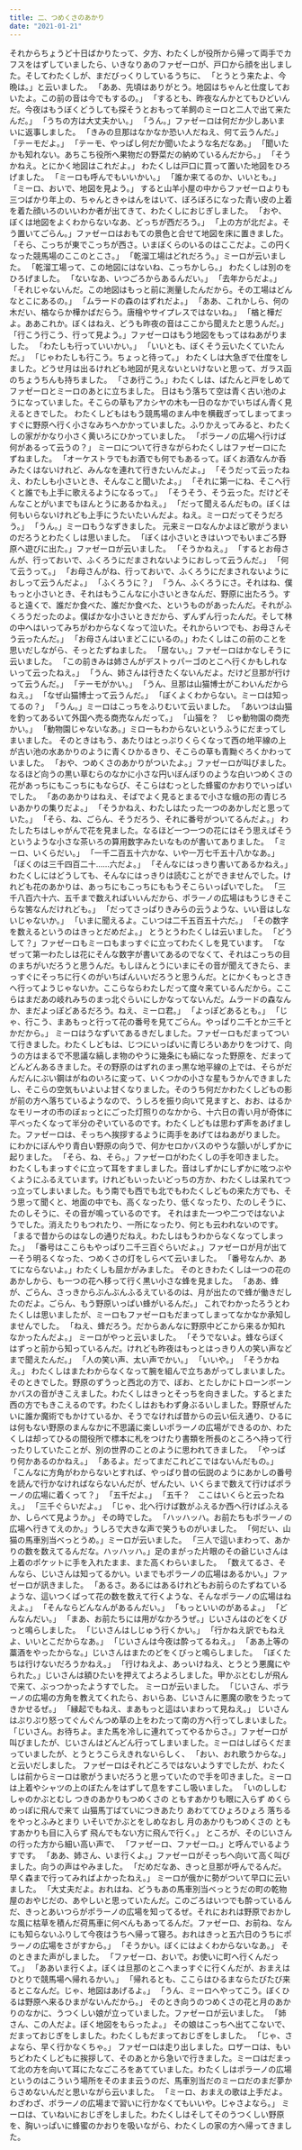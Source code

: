 ```yaml
---
title: 二、つめくさのあかり
date: "2021-01-21"
---
```


それからちょうど十日ばかりたって、夕方、わたくしが役所から帰って両手でカフスをはずしていましたら、いきなりあのファゼーロが、戸口から顔を出しました。そしてわたくしが、まだびっくりしているうちに、
「とうとう来たよ、今晩は。」と云いました。
「ああ、先頃はありがとう。地図はちゃんと仕度しておいたよ。この前の音は今でもするの。」
「するとも、昨夜なんかとてもひどいんだ。今夜はもうぼくどうしても探そうとおもって羊飼のミーロと二人で出て来たんだ。」
「うちの方は大丈夫かい。」
「うん。」ファゼーロは何だか少しあいまいに返事しました。
「きみの旦那はなかなか恐い人だねえ、何て云うんだ。」
「テーモだよ。」
「テーモ、やっぱし何だか聞いたような名だなあ。」
「聞いたかも知れない。あちこち役所へ果物だの野菜だの納めているんだから。」
「そうかねえ。とにかく地図はこれだよ。」
わたくしは戸口に買って置いた地図をひろげました。
「ミーロも呼んでもいいかい。」
「誰か来てるのか、いいとも。」
「ミーロ、おいで、地図を見よう。」
すると山羊小屋の中からファゼーロよりも三つばかり年上の、ちゃんときゃはんをはいて、ぼろぼろになった青い皮の上着を着た顔いろのいいわか者が出てきて、わたくしにおじぎしました。
「おや、ぼくは地図をよくわからないなあ、どっちが西だろう。」
「上の方が北だよ。そう置いてごらん。」ファゼーロはおもての景色と合せて地図を床に置きました。
「そら、こっちが東でこっちが西さ。いまぼくらのいるのはここだよ。この円くなった競馬場のここのとこさ。」
「乾溜工場はどれだろう。」ミーロが云いました。
「乾溜工場って、この地図にはないね、こっちかしら。」
わたくしは別のをひろげました。
「ないなあ、いつごろからあるんだい。」
「去年からだよ。」
「それじゃないんだ。この地図はもっと前に測量したんだから。その工場はどんなとこにあるの。」
「ムラードの森のはずれだよ。」
「ああ、これかしら、何の木だい、楢ならか樺かばだらう。唐檜やサイプレスではないね。」
「楢と樺だよ。ああこれか。ぼくはねえ、どうも昨夜の音はここから聞えたと思うんだ。」
「行こう行こう、行って見よう。」ファゼーロはもう地図をもってはねあがりました。
「わたしも行っていいかい。」
「いいとも、ぼくそう云いたくていたんだ。」
「じゃわたしも行こう。ちょっと待って。」
わたくしは大急ぎで仕度をしました。どうせ月は出るけれども地図が見えないといけないと思って、ガラス函のちょうちんも持ちました。
「さあ行こう。」わたくしは、ばたんと戸をしめてファゼーロとミーロのあとに立ちました。
日はもう落ちて空は青く古い池のようになっていました。そこらの草もアカシヤの木も一日のなかでいちばん青く見えるときでした。
わたくしどもはもう競馬場のまん中を横截ぎってしまってまっすぐに野原へ行く小さなみちへかかっていました。ふりかえってみると、わたくしの家がかなり小さく黄いろにひかっていました。
「ポラーノの広場へ行けば何があるって云うの？」
ミーロについて行きながらわたくしはファゼーロにたずねました。
「オーケストラでもお酒でも何でもあるって。ぼくお酒なんか呑みたくはないけれど、みんなを連れて行きたいんだよ。」
「そうだって云ったねえ、わたしも小さいとき、そんなこと聞いたよ。」
「それに第一にね、そこへ行くと誰でも上手に歌えるようになるって。」
「そうそう、そう云った。だけどそんなことがいまでもほんとうにあるかねえ。」
「だって聞えるんだもの。ぼくは何もいらないけれども上手にうたいたいんだよ。ねえ。ミーロだってそうだろう。」
「うん。」ミーロもうなずきました。
元来ミーロなんかよほど歌がうまいのだろうとわたくしは思いました。
「ぼくは小さいときはいつでもいまごろ野原へ遊びに出た。」ファゼーロが云いました。
「そうかねえ。」
「するとお母さんが、行っておいで、ふくろうにだまされないようにおしって云うんだ。」
「何て云うって。」
「お母さんがね、行っておいで、ふくろうにだまされないようにおしって云うんだよ。」
「ふくろうに？」
「うん、ふくろうにさ。それはね、僕もっと小さいとき、それはもうこんなに小さいときなんだ、野原に出たろう。すると遠くで、誰だか食べた、誰だか食べた、というものがあったんだ。それがふくろうだったのよ。僕ばかな小さいときだから、ずんずん行ったんだ。そして林の中へはいってみちがわからなくなって泣いた。それからいつでも、お母さんそう云ったんだ。」
「お母さんはいまどこにいるの。」わたくしはこの前のことを思いだしながら、そっとたずねました。
「居ない。」ファゼーロはかなしそうに云いました。
「この前きみは姉さんがデストゥパーゴのとこへ行くかもしれないって云ったねえ。」
「うん、姉さんは行きたくないんだよ。だけど旦那が行けって云うんだ。」
「テーモがかい。」
「うん、旦那は山猫博士がこわいんだからねえ。」
「なぜ山猫博士って云うんだ。」
「ぼくよくわからない。ミーロは知ってるの？」
「うん。」ミーロはこっちをふりむいて云いました。
「あいつは山猫を釣ってあるいて外国へ売る商売なんだって。」
「山猫を？　じゃ動物園の商売かい。」
「動物園じゃないなあ。」ミローもわからないというふうにだまってしまいました。
そのときはもう、あたりはとっぷりくらくなって西の地平線の上が古い池の水あかりのように青くひかるきり、そこらの草も青黝ぐろくかわっていました。
「おや、つめくさのあかりがついたよ。」ファゼーロが叫びました。
なるほど向うの黒い草むらのなかに小さな円いぼんぼりのような白いつめくさの花があっちにもこっちにもならび、そこらはむっとした蜂蜜のかおりでいっぱいでした。
「あのあかりはねえ、そばでよく見るとまるで小さな蛾の形の青じろいあかりの集りだよ。」
「そうかねえ、わたしはたった一つのあかしだと思っていた。」
「そら、ね、ごらん、そうだろう、それに番号がついてるんだよ。」
わたしたちはしゃがんで花を見ました。なるほど一つ一つの花にはそう思えばそうというような小さな茶いろの算用数字みたいなものが書いてありました。
「ミーロ、いくらだい。」
「一千二百五十六かな、いや一万七千五十八かなあ。」
「ぼくのは三千四百二十……六だよ。」
「そんなにはっきり書いてあるかねえ。」
わたくしにはどうしても、そんなにはっきりは読むことができませんでした。けれども花のあかりは、あっちにもこっちにももうそこらいっぱいでした。
「三千八百六十六、五千まで数えればいいんだから、ポラーノの広場はもうじきそこらな筈なんだけれども。」
「だってさっぱりきみらの云うような、いい音はしないじゃないか。」
「いまに聞えるよ。こいつは二千五百五十六だ。」
「その数字を数えるというのはきっとだめだよ。」
とうとうわたくしは云いました。
「どうして？」ファゼーロもミーロもまっすぐに立ってわたくしを見ています。
「なぜって第一わたしは花にそんな数字が書いてあるのでなくて、それはこっちの目のまちがいだろうと思うんだ。もしほんとうにいまにその音が聞えてきたら、まっすぐにそっちに行くのがいちばんいいだろうと思うんだ。とにかくもっとさきへ行ってようじゃないか。ここらならわたしだって度々来ているんだから。ここらはまだあの岐れみちのまっ北ぐらいにしかなってないんだ。ムラードの森なんか、まだよっぽどあるだろう。ねえ、ミーロ君。」
「よっぽどあるとも。」
「じゃ、行こう、まあもっと行って花の番号を見てごらん。やっぱり二千とか三千とかだから。」
ミーロはうなずいてあるきだしました。ファゼーロもだまってついて行きました。わたくしどもは、じつにいっぱいに青じろいあかりをつけて、向うの方はまるで不思議な縞しま物のやうに幾条にも縞になった野原を、だまってどんどんあるきました。その野原のはずれのまっ黒な地平線の上では、そらがだんだんにぶい鋼はがねのいろに変って、いくつかの小さな星もうかんできましたし、そこらの空気もいよいよ甘くなりました。そのうち何だかわたくしどもの影が前の方へ落ちているようなので、うしろを振り向いて見ますと、おお、はるかなモリーオの市のぼぉっとにごった灯照りのなかから、十六日の青い月が奇体に平べったくなって半分のぞいているのです。わたくしどもは思わず声をあげました。ファゼーロは、そっちへ挨拶するように両手をあげてはねあがりました。
にわかにぼんやり青白い野原の向うで、何かセロかバスのやうな顫いがしずかに起りました。
「そら、ね、そら。」ファゼーロがわたくしの手を叩きました。
わたくしもまっすぐに立って耳をすましました。音はしずかにしずかに呟つぶやくようにふるえています。けれどもいったいどっちの方か、わたくしは呆れてつっ立ってしまいました。もう南でも西でも北でもわたくしどもの来た方でも、そう思って聞くと、地面の中でも、高くなったり、低くなったり、たのしそうに、たのしそうに、その音が鳴っているのです。
それはまた一つや二つではないようでした。消えたりもつれたり、一所になったり、何とも云われないのです。
「まるで昔からのはなしの通りだねえ。わたしはもうわからなくなってしまった。」
「番号はここらもやっぱり二千三百ぐらいだよ。」ファゼーロが月が出て一そう明るくなった、つめくさの灯をしらべて云いました。
「番号なんか、あてにならないよ。」わたくしも屈かがみました。
そのときわたくしは一つの花のあかしから、も一つの花へ移って行く黒い小さな蜂を見ました。
「ああ、蜂が、ごらん、さっきからぶんぶんふるえているのは、月が出たので蜂が働きだしたのだよ。ごらん、もう野原いっぱい蜂がいるんだ。」
これでわかったろうとわたくしは思いましたが、ミーロもファゼーロもだまってしまってなかなか承知しませんでした。
「ねえ、蜂だろう。だからあんなに野原中どこから来るか知れなかったんだよ。」
ミーロがやっと云いました。
「そうでないよ。蜂ならぼくはずっと前から知っているんだ。けれども昨夜はもっとはっきり人の笑い声などまで聞えたんだ。」
「人の笑い声、太い声でかい。」
「いいや。」
「そうかねえ。」
わたくしはまたわからなくなって腕を組んで立ちあがってしまいました。
そのときでした。野原のずうっと西北の方で、ぼお、とたしかにトローンボーンかバスの音がきこえました。わたくしはきっとそっちを向きました。するとまた西の方でもきこえるのです。わたくしはおもわず身ぶるいしました。野原ぜんたいに誰か魔術でもかけているか、そうでなければ昔からの云い伝え通り、ひるには何もない野原のまんなかに不思議に楽しいポラーノの広場ができるのか、わたくしは却ってひるの間役所で標本に札をつけたり書類を所長のところへ持って行ったりしていたことが、別の世界のことのように思われてきました。
「やっぱり何かあるのかねえ。」
「あるよ。だってまだこれどこではないんだもの。」
「こんなに方角がわからないとすれば、やっぱり昔の伝説のようにあかしの番号を読んで行かなければならないんだが、ぜんたい、いくらまで数えて行けばポラーノの広場に着くって？」
「五千だよ。」
「五千？　ここはいくらと云ったねえ。」
「三千ぐらいだよ。」
「じゃ、北へ行けば数がふえるか西へ行けばふえるか、しらべて見ようか。」
その時でした。
「ハッハッハ。お前たちもポラーノの広場へ行きてえのか。」うしろで大きな声で笑うものがいました。
「何だい、山猫の馬車別当べっとうめ。」ミーロが云いました。
「三人で這いまわって、あかりの数を数えてるんだな。ハッハッハ。」足のまがった片眼のその爺じいさんは上着のポケットに手を入れたまま、また高くわらいました。
「数えてるさ、そんなら、じいさんは知ってるかい。いまでもポラーノの広場はあるかい。」ファゼーロが訊きました。
「あるさ。あるにはあるけれどもお前らのたずねているような、這いつくばって花の数を数えて行くような、そんなポラーノの広場はねえよ。」
「そんならどんなんがあるんだい。」
「もっといいのがあるよ。」
「どんなんだい。」
「まあ、お前たちには用がなかろうぜ。」じいさんはのどをくびっと鳴らしました。
「じいさんはしじゅう行くかい。」
「行かねえ訳でもねえよ、いいとこだからなあ。」
「じいさんは今夜は酔ってるねえ。」
「ああ上等の藁酒をやったからな。」じいさんはまたのどをくびっと鳴らしました。
「ぼくたちは行けないだろうかねえ。」
「行けねえよ、あっいけねえ、とうとう悪魔にやられた。」じいさんは額ひたいを押えてよろよろしました。甲かぶとむしが飛んで来て、ぶっつかったようすでした。
ミーロが云いました。
「じいさん、ポラーノの広場の方角を教えてくれたら、おいらあ、じいさんに悪魔の歌をうたってきかせるぜ。」
「縁起でもねえ、まあもっと這はいまわって見ねえ。」
じいさんはぷりぷり怒ってぐんぐんつめ草の上をわたって南の方へ行ってしまいました。
「じいさん。お待ちよ。また馬を冷しに連れてってやるからさ。」ファゼーロが叫びましたが、じいさんはどんどん行ってしまいました。ミーロはしばらくだまっていましたが、とうとうこらえきれないらしく、
「おい、おれ歌うからな。」と云いだしました。
ファゼーロはそれどころではないようすでしたが、わたくしは前からミーロは歌がうまいだろうと思っていたので手を叩きました。ミーロは上着やシャツの上のぼたんをはずして息をすこし吸いました。
「いのししむしゃのかぶとむし
つきのあかりもつめくさの
ともすあかりも眼に入らず
めくらめっぽに飛んで来て
山猫馬丁ばていにつきあたり
あわててひょろひょろ
落ちるをやっとふみとまり
いそいでかぶとをしめなおし
月のあかりもつめくさの
ともすあかりも目に入らず
飛んでもない方に飛んで行く。」
ところが、そのじいさんの行った方から細い高い声で、
「ファゼーロ、ファゼーロ。」と呼んでいるようすです。
「ああ、姉さん、いま行くよ。」ファゼーロがそっちへ向いて高く叫びました。向うの声はやみました。
「だめだなあ、きっと旦那が呼んでるんだ。早く森まで行ってみればよかったねえ。」
ミーロが俄かに勢がついて早口に云いました。
「大丈夫だよ。おれはね、どうもあの馬車別当べっとうだの町の乾物屋のおやじだの、あやしいと思っていたんだ。このごろはいつでも酔っているんだ、きっとあいつらがポラーノの広場を知ってるぜ。それにおれは野原でおかしな風に枯草を積んだ荷馬車に何べんもあってるんだ。ファゼーロ、お前ね、なんにも知らないふりして今夜はうちへ帰って寝ろ。おれはきっと五六日のうちにポラーノの広場をさがすから。」
「そうかい。ぼくにはよくわからないなあ。」
そのときまた声がしました。
「ファゼーロ、おいで。お使いに町へ行くんだって。」
「ああいま行くよ。ぼくは旦那のとこへまっすぐに行くんだが、おまえはひとりで競馬場へ帰れるかい。」
「帰れるとも、ここらはひるまならたびたび来るとこなんだ。じゃ、地図はあげるよ。」
「うん、ミーロへやってこう。ぼくひるは野原へ来るひまがないんだから。」
そのとき向うのつめくさの花と月のあかりのなかに、うつくしい娘が立っていました。ファゼーロが云いました。
「姉さん、この人だよ。ぼく地図をもらったよ。」
その娘はこっちへ出てこないで、だまっておじぎをしました。わたくしもだまっておじぎをしました。
「じゃ、さよなら、早く行かなくちゃ。」
ファゼーロは走り出しました。ロザーロは、もいちどわたくしどもに挨拶して、そのあとから急いで行きました。ミーロはだまって北の方を向いて耳にたなごころをあてていました。わたくしはポラーノの広場というのはこういう場所をそのまま云うのだ、馬車別当だのミーロだのまだ夢からさめないんだと思いながら云いました。
「ミーロ、おまえの歌は上手だよ。わざわざ、ポラーノの広場まで習いに行かなくてもいいや。じゃさよなら。」
ミーロは、ていねいにおじぎをしました。わたくしはそしてそのうつくしい野原を、胸いっぱいに蜂蜜のかおりを吸いながら、わたくしの家の方へ帰ってきました。
